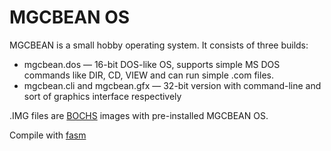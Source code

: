 MGCBEAN OS
==========

MGCBEAN is a small hobby operating system. It consists of three builds:

* mgcbean.dos &mdash; 16-bit DOS-like OS, supports simple MS DOS commands like DIR, CD, VIEW and can run simple .com files.
* mgcbean.cli and mgcbean.gfx &mdash; 32-bit version with command-line and sort of graphics interface respectively

.IMG files are [BOCHS](http://bochs.sourceforge.net/) images with pre-installed MGCBEAN OS.

Compile with [fasm](http://flatassembler.net/ "flat assembler")